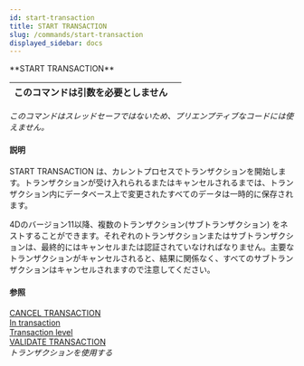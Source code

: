 ```yaml
---
id: start-transaction
title: START TRANSACTION
slug: /commands/start-transaction
displayed_sidebar: docs
---
```


<!--REF #_command_.START TRANSACTION.Syntax-->**START TRANSACTION**<!-- END REF-->
<!--REF #_command_.START TRANSACTION.Params-->
| このコマンドは引数を必要としません |  |
| --- | --- |

<!-- END REF-->

*このコマンドはスレッドセーフではないため、プリエンプティブなコードには使えません。*


#### 説明 

<!--REF #_command_.START TRANSACTION.Summary-->START TRANSACTION は、カレントプロセスでトランザクションを開始します。<!-- END REF-->トランザクションが受け入れられるまたはキャンセルされるまでは、トランザクション内にデータベース上で変更されたすべてのデータは一時的に保存されます。

4Dのバージョン11以降、複数のトランザクション(サブトランザクション) をネストすることができます。それぞれのトランザクションまたはサブトランザクションは、最終的にはキャンセルまたは認証されていなければなりません。主要なトランザクションがキャンセルされると、結果に関係なく、すべてのサブトランザクションはキャンセルされますので注意してください。

#### 参照 

[CANCEL TRANSACTION](cancel-transaction.md)  
[In transaction](in-transaction.md)  
[Transaction level](transaction-level.md)  
[VALIDATE TRANSACTION](validate-transaction.md)  
*トランザクションを使用する*  
